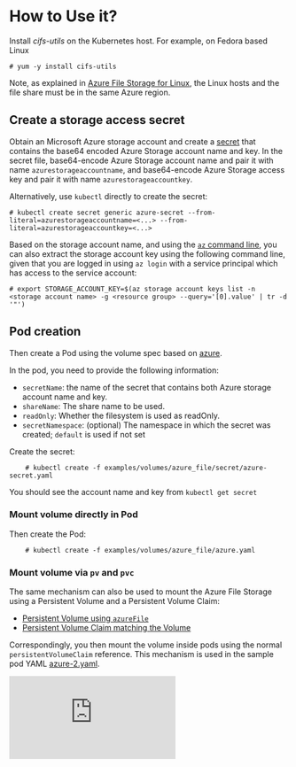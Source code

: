 # How to Use it?

Install *cifs-utils* on the Kubernetes host. For example, on Fedora based Linux

    # yum -y install cifs-utils

Note, as explained in [Azure File Storage for Linux](https://azure.microsoft.com/en-us/documentation/articles/storage-how-to-use-files-linux/), the Linux hosts and the file share must be in the same Azure region.

## Create a storage access secret

Obtain an Microsoft Azure storage account and create a [secret](secret/azure-secret.yaml) that contains the base64 encoded Azure Storage account name and key. In the secret file, base64-encode Azure Storage account name and pair it with name `azurestorageaccountname`, and base64-encode Azure Storage access key and pair it with name `azurestorageaccountkey`.

Alternatively, use `kubectl` directly to create the secret:

```console
# kubectl create secret generic azure-secret --from-literal=azurestorageaccountname=<...> --from-literal=azurestorageaccountkey=<...>
```

Based on the storage account name, and using the [`az` command line](https://docs.microsoft.com/en-us/cli/azure/?view=azure-cli-latest), you can also extract the storage account key using the following command line, given that you are logged in using `az login` with a service principal which has access to the service account:

```console
# export STORAGE_ACCOUNT_KEY=$(az storage account keys list -n <storage account name> -g <resource group> --query='[0].value' | tr -d '"')
```

## Pod creation

Then create a Pod using the volume spec based on [azure](azure.yaml).

In the pod, you need to provide the following information:

- `secretName`:  the name of the secret that contains both Azure storage account name and key.
- `shareName`: The share name to be used.
- `readOnly`: Whether the filesystem is used as readOnly.
- `secretNamespace`: (optional) The namespace in which the secret was created; `default` is used if not set

Create the secret:

```console
    # kubectl create -f examples/volumes/azure_file/secret/azure-secret.yaml
```

You should see the account name and key from `kubectl get secret`

### Mount volume directly in Pod

Then create the Pod:

```console
    # kubectl create -f examples/volumes/azure_file/azure.yaml
```

### Mount volume via `pv` and `pvc`

The same mechanism can also be used to mount the Azure File Storage using a Persistent Volume and a Persistent Volume Claim:

* [Persistent Volume using `azureFile`](azure-pv.yaml)
* [Persistent Volume Claim matching the Volume](azure-pvc.yaml)

Correspondingly, you then mount the volume inside pods using the normal `persistentVolumeClaim` reference. This mechanism is used in the sample pod YAML [azure-2.yaml](azure-2.yaml).

<!-- BEGIN MUNGE: GENERATED_ANALYTICS -->
[![Analytics](https://kubernetes-site.appspot.com/UA-36037335-10/GitHub/examples/volumes/azure_file/README.md?pixel)]()
<!-- END MUNGE: GENERATED_ANALYTICS -->
